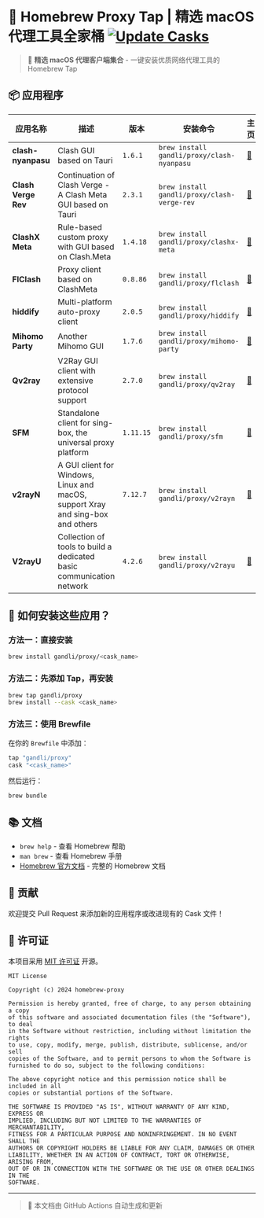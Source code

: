 # 🍺 Homebrew Proxy Tap | 精选 macOS 代理工具全家桶 [![Update Casks](https://github.com/gandli/homebrew-proxy/actions/workflows/update-casks.yml/badge.svg)](https://github.com/gandli/homebrew-proxy/actions/workflows/update-casks.yml)

> 🚀 **精选 macOS 代理客户端集合** - 一键安装优质网络代理工具的 Homebrew Tap

## 📦 应用程序

| 应用名称 | 描述 | 版本 | 安装命令 | 主页 |
|---------|------|------|----------|------|
| **clash-nyanpasu** | Clash GUI based on Tauri | `1.6.1` | `brew install gandli/proxy/clash-nyanpasu` | [🔗](https://github.com/LibNyanpasu/clash-nyanpasu) |
| **Clash Verge Rev** | Continuation of Clash Verge - A Clash Meta GUI based on Tauri | `2.3.1` | `brew install gandli/proxy/clash-verge-rev` | [🔗](https://clash-verge-rev.github.io/) |
| **ClashX Meta** | Rule-based custom proxy with GUI based on Clash.Meta | `1.4.18` | `brew install gandli/proxy/clashx-meta` | [🔗](https://github.com/MetaCubeX/ClashX.Meta) |
| **FlClash** | Proxy client based on ClashMeta | `0.8.86` | `brew install gandli/proxy/flclash` | [🔗](https://github.com/chen08209/FlClash) |
| **hiddify** | Multi-platform auto-proxy client | `2.0.5` | `brew install gandli/proxy/hiddify` | [🔗](https://hiddify.com/) |
| **Mihomo Party** | Another Mihomo GUI | `1.7.6` | `brew install gandli/proxy/mihomo-party` | [🔗](https://mihomo.party/) |
| **Qv2ray** | V2Ray GUI client with extensive protocol support | `2.7.0` | `brew install gandli/proxy/qv2ray` | [🔗](https://github.com/Qv2ray/Qv2ray) |
| **SFM** | Standalone client for sing-box, the universal proxy platform | `1.11.15` | `brew install gandli/proxy/sfm` | [🔗](https://sing-box.sagernet.org/) |
| **v2rayN** | A GUI client for Windows, Linux and macOS, support Xray and sing-box and others | `7.12.7` | `brew install gandli/proxy/v2rayn` | [🔗](https://github.com/2dust/v2rayN) |
| **V2rayU** | Collection of tools to build a dedicated basic communication network | `4.2.6` | `brew install gandli/proxy/v2rayu` | [🔗](https://github.com/yanue/V2rayU) |

## 🚀 如何安装这些应用？

### 方法一：直接安装

```bash
brew install gandli/proxy/<cask_name>
```

### 方法二：先添加 Tap，再安装

```bash
brew tap gandli/proxy
brew install --cask <cask_name>
```

### 方法三：使用 Brewfile

在你的 `Brewfile` 中添加：

```ruby
tap "gandli/proxy"
cask "<cask_name>"
```

然后运行：

```bash
brew bundle
```

## 📚 文档

- `brew help` - 查看 Homebrew 帮助
- `man brew` - 查看 Homebrew 手册
- [Homebrew 官方文档](https://docs.brew.sh) - 完整的 Homebrew 文档

## 🤝 贡献

欢迎提交 Pull Request 来添加新的应用程序或改进现有的 Cask 文件！

## 📄 许可证

本项目采用 [MIT 许可证](LICENSE) 开源。

```text
MIT License

Copyright (c) 2024 homebrew-proxy

Permission is hereby granted, free of charge, to any person obtaining a copy
of this software and associated documentation files (the "Software"), to deal
in the Software without restriction, including without limitation the rights
to use, copy, modify, merge, publish, distribute, sublicense, and/or sell
copies of the Software, and to permit persons to whom the Software is
furnished to do so, subject to the following conditions:

The above copyright notice and this permission notice shall be included in all
copies or substantial portions of the Software.

THE SOFTWARE IS PROVIDED "AS IS", WITHOUT WARRANTY OF ANY KIND, EXPRESS OR
IMPLIED, INCLUDING BUT NOT LIMITED TO THE WARRANTIES OF MERCHANTABILITY,
FITNESS FOR A PARTICULAR PURPOSE AND NONINFRINGEMENT. IN NO EVENT SHALL THE
AUTHORS OR COPYRIGHT HOLDERS BE LIABLE FOR ANY CLAIM, DAMAGES OR OTHER
LIABILITY, WHETHER IN AN ACTION OF CONTRACT, TORT OR OTHERWISE, ARISING FROM,
OUT OF OR IN CONNECTION WITH THE SOFTWARE OR THE USE OR OTHER DEALINGS IN THE
SOFTWARE.
```

---

> 📅 本文档由 GitHub Actions 自动生成和更新
